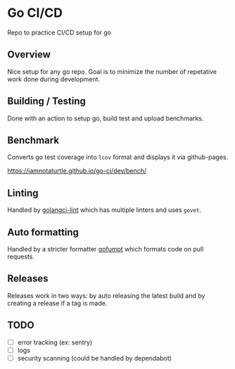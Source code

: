 # Go CI/CD
Repo to practice CI/CD setup for go

## Overview
Nice setup for any go repo. Goal is to minimize the number of repetative work done during development.

## Building / Testing
Done with an action to setup go, build test and upload benchmarks.

## Benchmark
Converts go test coverage into `lcov` format and displays it via github-pages.

https://iamnotaturtle.github.io/go-ci/dev/bench/

## Linting
Handled by [golangci-lint](https://golangci-lint.run/) which has multiple linters and uses `govet`.

## Auto formatting
Handled by a stricter formatter [gofumpt](https://github.com/mvdan/gofumpt) which formats code on pull requests.

## Releases
Releases work in two ways: by auto releasing the latest build and by creating a release if a tag is made.

## TODO
* [ ] error tracking (ex: sentry)
* [ ] logs
* [ ] security scanning (could be handled by dependabot)
